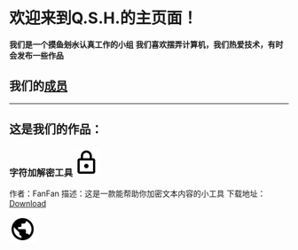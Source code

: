 # 欢迎来到Q.S.H.的主页面！
**我们是一个~~摸鱼划水~~认真工作的小组**
**我们喜欢摆弄计算机，我们热爱技术，有时会发布一些作品**

## 我们的[成员](members)
--------------------------------------------------------------
## 这是我们的作品：

### 字符加解密工具![](assets\img\lock.svg)
作者：FanFan
描述：这是一款能帮助你加密文本内容的小工具
下载地址：[Download](https://github.com/LinclonFan/linclonfan.github.io/releases/download/1.o/character-encryption-and-decryption.zip)







![](assets\img\public.svg)